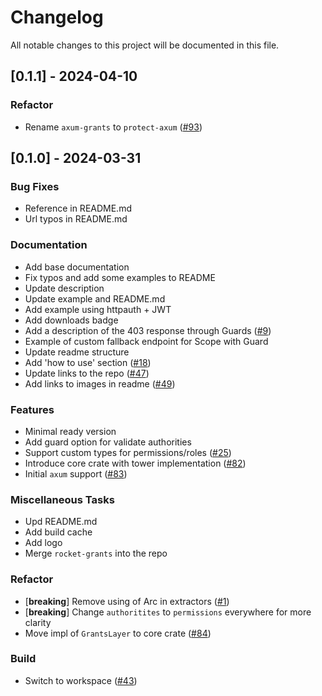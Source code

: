 # Changelog

All notable changes to this project will be documented in this file.

## [0.1.1] - 2024-04-10

### Refactor

- Rename `axum-grants` to `protect-axum` ([#93](https://github.com/DDtKey/protect-endpoints/pull/93))

<!-- generated by git-cliff -->
## [0.1.0] - 2024-03-31

### Bug Fixes

- Reference in README.md
- Url typos in README.md

### Documentation

- Add base documentation
- Fix typos and add some examples to README
- Update description
- Update example and README.md
- Add example using httpauth + JWT
- Add downloads badge
- Add a description of the 403 response through Guards ([#9](https://github.com/DDtKey/protect-endpoints/pull/9))
- Example of custom fallback endpoint for Scope with Guard
- Update readme structure
- Add 'how to use' section ([#18](https://github.com/DDtKey/protect-endpoints/pull/18))
- Update links to the repo ([#47](https://github.com/DDtKey/protect-endpoints/pull/47))
- Add links to images in readme ([#49](https://github.com/DDtKey/protect-endpoints/pull/49))

### Features

- Minimal ready version
- Add guard option for validate authorities
- Support custom types for permissions/roles ([#25](https://github.com/DDtKey/protect-endpoints/pull/25))
- Introduce core crate with tower implementation  ([#82](https://github.com/DDtKey/protect-endpoints/pull/82))
- Initial `axum` support ([#83](https://github.com/DDtKey/protect-endpoints/pull/83))

### Miscellaneous Tasks

- Upd README.md
- Add build cache
- Add logo
- Merge `rocket-grants` into the repo

### Refactor

- [**breaking**] Remove using of Arc in extractors ([#1](https://github.com/DDtKey/protect-endpoints/pull/1))
- [**breaking**] Change `authoritites` to `permissions` everywhere for more clarity
- Move impl of `GrantsLayer` to core crate ([#84](https://github.com/DDtKey/protect-endpoints/pull/84))

### Build

- Switch to workspace ([#43](https://github.com/DDtKey/protect-endpoints/pull/43))

<!-- generated by git-cliff -->
